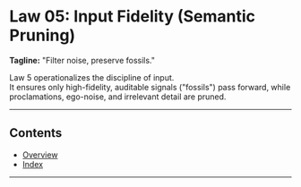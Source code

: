 # Law 05: Input Fidelity (Semantic Pruning)

**Tagline:** "Filter noise, preserve fossils."

Law 5 operationalizes the discipline of input.  
It ensures only high-fidelity, auditable signals ("fossils") pass forward, while proclamations, ego-noise, and irrelevant detail are pruned.

---

## Contents
- [Overview](law05-input-fidelity.md)
- [Index](law05-index.md)

---
